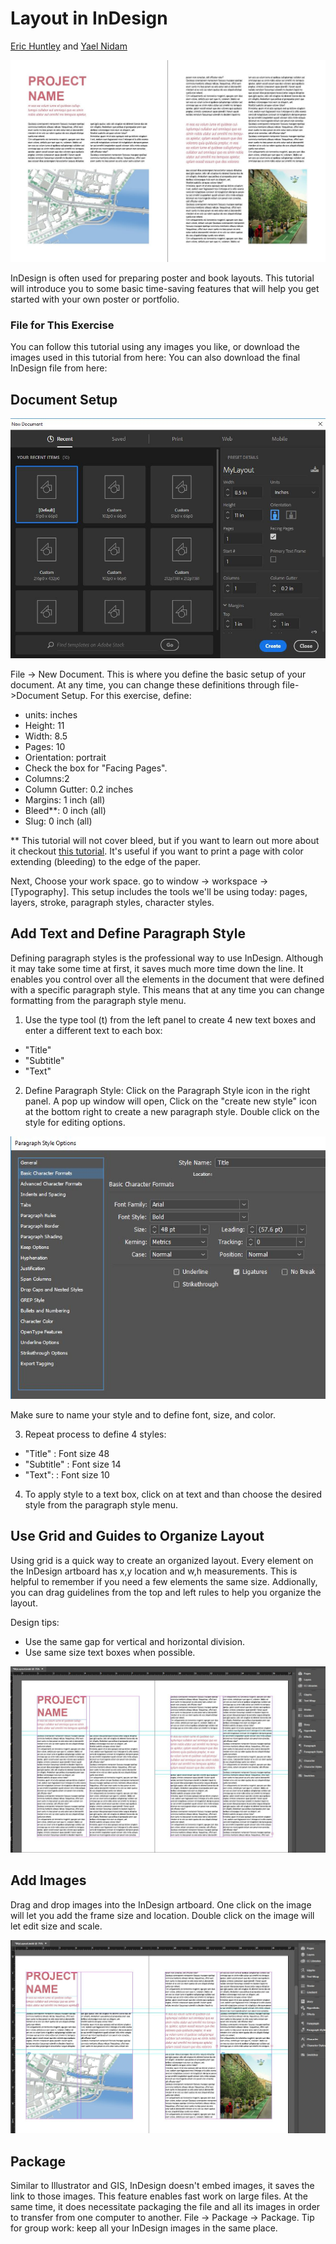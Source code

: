 # Layout in InDesign
[Eric Huntley](@ehuntley) and [Yael Nidam](@yaelnidam)

![final](./images/board.JPG)

InDesign is often used for preparing poster and book layouts. This tutorial will introduce you to some basic time-saving features that will help you get started with your own poster or portfolio.

### File for This Exercise
You can follow this tutorial using any images you like, or download the images used in this tutorial from here:
You can also download the final InDesign file from here:

## Document Setup

![new](./images/new.JPG)

File -> New Document. This is where you define the basic setup of your document. At any time, you can change these definitions through file->Document Setup. For this exercise, define:
- units: inches
- Height: 11
- Width: 8.5
- Pages: 10
- Orientation: portrait
- Check the box for "Facing Pages".
- Columns:2
- Column Gutter: 0.2 inches
- Margins: 1 inch (all)
- Bleed**: 0 inch (all)
- Slug: 0 inch (all)

** This tutorial will not cover bleed, but if you want to learn out more about it checkout [this tutorial](https://indesignsecrets.com/indesign-basics-bleeds-in-indesign.php). It's useful if you want
to print a page with color extending (bleeding) to the edge of the paper.

Next, Choose your work space. go to window -> workspace -> [Typography]. This setup includes the tools we'll be using today: pages, layers, stroke, paragraph styles, character styles.

## Add Text and Define Paragraph Style

Defining paragraph styles is the professional way to use InDesign. Although it may take some time at first, it saves much more time down the line. It enables you control over all the elements in the document that were defined with a specific paragraph style. This means that at any time you can change formatting from the paragraph style menu.


1. Use the type tool (t) from the left panel to create 4 new text boxes and enter a different text to each box:
- "Title"
- "Subtitle"
- "Text"

2. Define Paragraph Style: Click on the Paragraph Style icon in the right panel. A pop up window will open, Click on the "create new style" icon at the bottom right to create a new paragraph style. Double click on the style for editing options.

![Paragraph Style](./images/ps.JPG)

Make sure to name your style and to define font, size, and color.

3. Repeat process to define 4 styles:
- "Title" : Font size 48
- "Subtitle" : Font size 14
- "Text": : Font size 10

4. To apply style to a text box, click on at text and than choose the desired style from the paragraph style menu.


## Use Grid and Guides to Organize Layout

Using grid is a quick way to create an organized layout. Every element on the InDesign artboard has x,y location and w,h measurements. This is helpful to remember if you need a few elements the same size. Addionally, you can drag guidelines from the top and left rules to help you organize the layout.

Design tips:
- Use the same gap for vertical and horizontal division.
- Use same size text boxes when possible.

![Grid](./images/text.JPG)

## Add Images

Drag and drop images into the InDesign artboard. One click on the image will let you add the frame size and location. Double click on the image will let edit size and scale.

![Images](./images/images.JPG)


## Package

Similar to Illustrator and GIS, InDesign doesn't embed images, it saves the link to those images. This feature enables fast work on large files. At the same time, it does necessitate packaging the file and all its images in order to transfer from one computer to another.
File -> Package -> Package.
Tip for group work: keep all your InDesign images in the same place.
